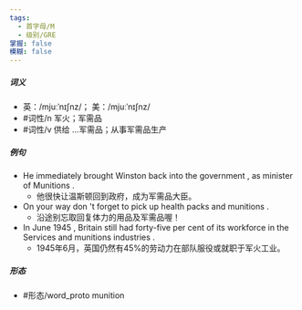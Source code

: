 ```yaml
---
tags:
  - 首字母/M
  - 级别/GRE
掌握: false
模糊: false
---
```

##### 词义
- 英：/mjuːˈnɪʃnz/； 美：/mjuːˈnɪʃnz/
- #词性/n  军火；军需品
- #词性/v  供给 ...军需品；从事军需品生产
##### 例句
- He immediately brought Winston back into the government , as minister of Munitions .
	- 他很快让温斯顿回到政府，成为军需品大臣。
- On your way don 't forget to pick up health packs and munitions .
	- 沿途别忘取回复体力的用品及军需品喔！
- In June 1945 , Britain still had forty-five per cent of its workforce in the Services and munitions industries .
	- 1945年6月，英国仍然有45%的劳动力在部队服役或就职于军火工业。
##### 形态
- #形态/word_proto munition
